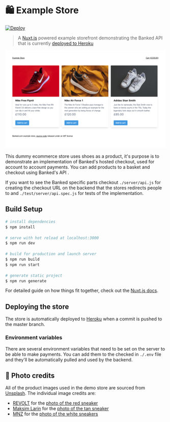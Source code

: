 # 🛍 Example Store

[![Deploy](https://www.herokucdn.com/deploy/button.svg)](https://heroku.com/deploy?template=https://github.com/banked/example-store)

> A [Nuxt.js](https://nuxtjs.org/) powered example storefront demonstrating the Banked API that is currently [deployed to Heroku](https://banked-example-store.herokuapp.com/)

![](./static/images/example-store-screenshot.png)

This dummy ecommerce store uses shoes as a product, it's purpose is to demonstrate an implementation of Banked's hosted checkout, used for account to account payments. You can add products to a basket and checkout using Banked's API    .

If you want to see the Banked specific parts checkout `./server/api.js` for creating the checkout URL on the backend that the stores redirects people to and `./test/server/api.spec.js` for tests of the implementation.

## Build Setup

``` bash
# install dependencies
$ npm install

# serve with hot reload at localhost:3000
$ npm run dev

# build for production and launch server
$ npm run build
$ npm run start

# generate static project
$ npm run generate
```

For detailed guide on how things fit together, check out the [Nuxt.js docs](https://nuxtjs.org).

## Deploying the store

The store is automatically deployed to [Heroku](https://store.banked-demo.app/) when a commit is pushed to the master branch.

### Environment variables

There are several environment variables that need to be set on the server to be able to make payments. You can add them to the checked in `./.env` file and they'll be automatically pulled and used by the backend.

## 📸 Photo credits

All of the product images used in the demo store are sourced from [Unsplash](https://unsplash.com/). The individual image credits are:

* [REVOLT](https://unsplash.com/@revolt?utm_source=unsplash&utm_medium=referral&utm_content=creditCopyText) for the [photo of the red sneaker](https://unsplash.com/photos/164_6wVEHfI)
* [Maksim Larin](https://unsplash.com/@maksimcul8r?utm_source=unsplash&utm_medium=referral&utm_content=creditCopyText) for the [photo of the tan sneaker](https://unsplash.com/photos/NOpsC3nWTzY)
* [MNZ](https://unsplash.com/@mnzoutfits?utm_source=unsplash&utm_medium=referral&utm_content=creditCopyText) for the [photo of the white sneakers](https://unsplash.com/photos/BeClz11lyXY)
